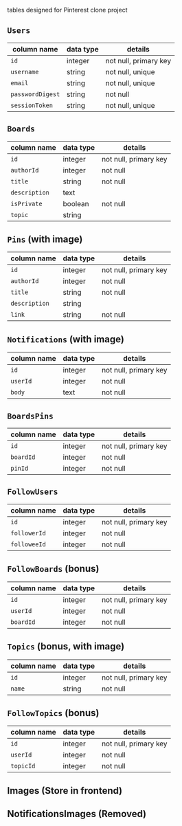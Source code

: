 tables designed for Pinterest clone project

## `Users`
column name      | data type | details
-----------------|-----------|-----------------------
`id`             | integer   | not null, primary key
`username`       | string    | not null, unique
`email`          | string    | not null, unique
`passwordDigest` | string    | not null
`sessionToken`   | string    | not null, unique

## `Boards`
column name      | data type | details
-----------------|-----------|-----------------------
`id`             | integer   | not null, primary key
`authorId`       | integer   | not null
`title`          | string    | not null
`description`    | text      | 
`isPrivate`      | boolean   | not null
`topic`          | string    | 

## `Pins` (with image)
column name      | data type | details
-----------------|-----------|-----------------------
`id`             | integer   | not null, primary key
`authorId`       | integer   | not null
`title`          | string    | not null
`description`    | string    | 
`link`           | string    | not null

## `Notifications` (with image)
column name      | data type | details
-----------------|-----------|-----------------------
`id`             | integer   | not null, primary key
`userId`         | integer   | not null
`body`           | text      | not null

## `BoardsPins`
column name      | data type | details
-----------------|-----------|-----------------------
`id`             | integer   | not null, primary key
`boardId`        | integer   | not null
`pinId`          | integer   | not null

## `FollowUsers`
column name      | data type | details
-----------------|-----------|-----------------------
`id`             | integer   | not null, primary key
`followerId`     | integer   | not null
`followeeId`     | integer   | not null

## `FollowBoards` (bonus)
column name      | data type | details
-----------------|-----------|-----------------------
`id`             | integer   | not null, primary key
`userId`         | integer   | not null
`boardId`        | integer   | not null

## `Topics` (bonus, with image)
column name      | data type | details
-----------------|-----------|-----------------------
`id`             | integer   | not null, primary key
`name`           | string    | not null

## `FollowTopics` (bonus)
column name      | data type | details
-----------------|-----------|-----------------------
`id`             | integer   | not null, primary key
`userId`         | integer   | not null
`topicId`        | integer   | not null

## Images (Store in frontend)
## NotificationsImages (Removed)